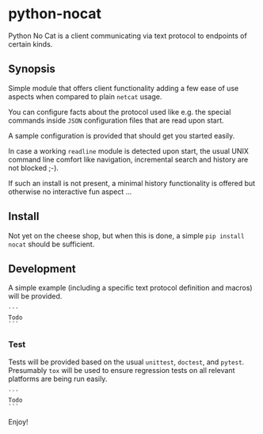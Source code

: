 # python-nocat
Python No Cat is a client communicating via text protocol to endpoints of certain kinds.

## Synopsis
Simple module that offers client functionality adding a few ease of use aspects when compared to plain `netcat` usage. 

You can configure facts about the protocol used like e.g. the special commands inside `JSON` configuration files that are read upon start.

A sample configuration is provided that should get you started easily.

In case a working `readline` module is detected upon start, the usual UNIX command line comfort like navigation, incremental search and history are not blocked ;-).

If such an install is not present, a minimal history functionality is offered but otherwise no interactive fun aspect ...

## Install

Not yet on the cheese shop, but when this is done, a simple `pip install nocat` should be sufficient.

## Development

A simple example (including a specific text protocol definition and macros) will be provided.

	```
	Todo
	```

### Test

Tests will be provided based on the usual `unittest`, `doctest`, and `pytest`. 
Presumably `tox` will be used to ensure regression tests on all relevant platforms are being run easily.

	```
	Todo
	```



Enjoy!


